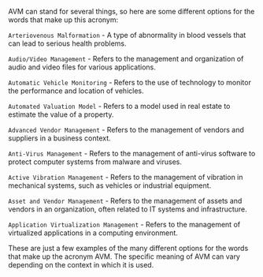 <!--chatGPT, prompt: what are the many options of the words that make up the acronym AVM-->

AVM can stand for several things, so here are some different options for the words that make up this acronym:

`Arteriovenous Malformation` - A type of abnormality in blood vessels that can lead to serious health problems.

`Audio/Video Management` - Refers to the management and organization of audio and video files for various applications.

`Automatic Vehicle Monitoring` - Refers to the use of technology to monitor the performance and location of vehicles.

`Automated Valuation Model` - Refers to a model used in real estate to estimate the value of a property.

`Advanced Vendor Management` - Refers to the management of vendors and suppliers in a business context.

`Anti-Virus Management` - Refers to the management of anti-virus software to protect computer systems from malware and viruses.

`Active Vibration Management` - Refers to the management of vibration in mechanical systems, such as vehicles or industrial equipment.

`Asset and Vendor Management` - Refers to the management of assets and vendors in an organization, often related to IT systems and infrastructure.

`Application Virtualization Management` - Refers to the management of virtualized applications in a computing environment.

These are just a few examples of the many different options for the words that make up the acronym AVM. The specific meaning of AVM can vary depending on the context in which it is used.
